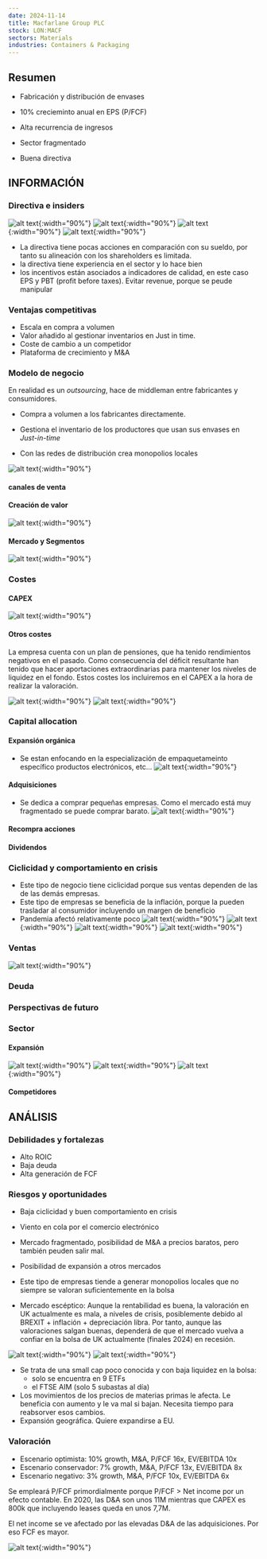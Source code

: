 ```yaml
---
date: 2024-11-14
title: Macfarlane Group PLC
stock: LON:MACF
sectors: Materials
industries: Containers & Packaging
---
```


## Resumen
- Fabricación y distribución de envases

- 10% crecieminto anual en EPS (P/FCF)
- Alta recurrencia de ingresos
- Sector fragmentado
- Buena directiva

## INFORMACIÓN
### Directiva e insiders
![alt text](/assets/images/analysis/stocks/MACF/2024-insiders.png){:width="90%"} 
![alt text](/assets/images/analysis/stocks/MACF/2024-insiders2.png){:width="90%"} 
![alt text](/assets/images/analysis/stocks/MACF/2024-insiders3.png){:width="90%"} 
![alt text](/assets/images/analysis/stocks/MACF/2024-insiders4.png){:width="90%"} 
- La directiva tiene pocas acciones en comparación con su sueldo, por tanto su alineación con los shareholders es limitada.
- la directiva tiene experiencia en el sector y lo hace bien
- los incentivos están asociados a indicadores de calidad, en este caso EPS y PBT (profit before taxes). Evitar revenue, porque se peude manipular

### Ventajas competitivas
- Escala en compra a volumen
- Valor añadido al gestionar inventarios en Just in time.
- Coste de cambio a un competidor
- Plataforma de crecimiento y M&A

### Modelo de negocio
En realidad es un *outsourcing*, hace de middleman entre fabricantes y consumidores. 
- Compra a volumen a los fabricantes directamente.
- Gestiona el inventario de los productores que usan sus envases en *Just-in-time*

- Con las redes de distribución crea monopolios locales 

![alt text](/assets/images/analysis/stocks/MACF/2024-modelo-negocio.png){:width="90%"} 



#### canales de venta
#### Creación de valor
![alt text](/assets/images/analysis/stocks/MACF/2024-creacion-valor.png){:width="90%"} 

#### Mercado y Segmentos
![alt text](/assets/images/analysis/stocks/MACF/2024-segmentos.png){:width="90%"} 

### Costes
#### CAPEX

![alt text](/assets/images/analysis/stocks/MACF/2024-costes.png){:width="90%"} 

#### Otros costes
La empresa cuenta con un plan de pensiones, que ha tenido rendimientos negativos en el pasado. Como consecuencia del déficit resultante han tenido que hacer aportaciones extraordinarias para mantener los niveles de liquidez en el fondo. Estos costes los incluiremos en el CAPEX a la hora de realizar la valoración.

![alt text](/assets/images/analysis/stocks/MACF/2024-pensiones.png){:width="90%"} 
![alt text](/assets/images/analysis/stocks/MACF/2024-pensiones2.png){:width="90%"} 

### Capital allocation
#### Expansión orgánica
- Se estan enfocando en la especialización de empaquetameinto específico productos electrónicos, etc...
![alt text](/assets/images/analysis/stocks/MACF/2024-especializacion.png){:width="90%"} 
#### Adquisiciones
- Se dedica a comprar pequeñas empresas. Como el mercado está muy fragmentado se puede comprar barato.
![alt text](/assets/images/analysis/stocks/MACF/2024-adquisiciones.png){:width="90%"} 
#### Recompra acciones
#### Dividendos

### Ciclicidad y comportamiento en crisis
- Este tipo de negocio tiene ciclicidad porque sus ventas dependen de las de las demás empresas.
- Este tipo de empresas se beneficia de la inflación, porque la pueden trasladar al consumidor incluyendo un margen de beneficio
- Pandemia afectó relativamente poco
![alt text](/assets/images/analysis/stocks/MACF/2024-evolucion-precio-materiales.png){:width="90%"} 
![alt text](/assets/images/analysis/stocks/MACF/2024-crisis.png){:width="90%"} 
![alt text](/assets/images/analysis/stocks/MACF/2024-crisis2.png){:width="90%"} 
![alt text](/assets/images/analysis/stocks/MACF/2024-crisis3.png){:width="90%"} 

### Ventas
![alt text](/assets/images/analysis/stocks/MACF/2023-profit-evolution.png){:width="90%"} 

### Deuda

### Perspectivas de futuro

### Sector
#### Expansión
![alt text](/assets/images/analysis/stocks/MACF/2024-mercado.png){:width="90%"} 
![alt text](/assets/images/analysis/stocks/MACF/2024-mercado2.png){:width="90%"} 
![alt text](/assets/images/analysis/stocks/MACF/2024-mercado3.png){:width="90%"} 
#### Competidores

## ANÁLISIS
### Debilidades y fortalezas
- Alto ROIC
- Baja deuda
- Alta generación de FCF
### Riesgos y oportunidades
- Baja ciclicidad y buen comportamiento en crisis
- Viento en cola por el comercio electrónico
- Mercado fragmentado, posibilidad de M&A a precios baratos, pero también peuden salir mal.
- Posibilidad de expansión a otros mercados
- Este tipo de empresas tiende a generar monopolios locales que no siempre se valoran suficientemente en la bolsa

- Mercado escéptico: Aunque la rentabilidad es buena, la valoración en UK actualmente es mala, a niveles de crisis, posiblemente debido al BREXIT + inflación + depreciación libra. Por tanto, aunque las valoraciones salgan buenas, dependerá de que el mercado vuelva a confiar en la bolsa de UK actualmente (finales 2024) en recesión.

![alt text](/assets/images/analysis/stocks/macro/2024-UK-msci-eps.png){:width="90%"} 
![alt text](/assets/images/analysis/stocks/macro/2024-UK-msci-valuation.png){:width="90%"} 

- Se trata de una small cap poco conocida y con baja liquidez en la bolsa:
    - solo se encuentra en 9 ETFs
    - el FTSE AIM (solo 5 subastas al día)
- Los movimientos de los precios de materias primas le afecta. Le beneficia con aumento y le va mal si bajan. Necesita tiempo para reabsorver esos cambios.
- Expansión geográfica. Quiere expandirse a EU.




### Valoración 
- Escenario optimista: 10% growth, M&A, P/FCF 16x, EV/EBITDA 10x
- Escenario conservador: 7% growth, M&A, P/FCF 13x, EV/EBITDA 8x
- Escenario negativo: 3% growth, M&A, P/FCF 10x, EV/EBITDA 6x

Se empleará P/FCF primordialmente porque P/FCF > Net income por un efecto contable. En 2020, las D&A son unos 11M mientras que  CAPEX es 800k que incluyendo leases queda en unos 7,7M.

El net income se ve afectado por las elevadas D&A de las adquisiciones. Por eso FCF es mayor.

![alt text](/assets/images/analysis/stocks/MACF/2024-efecto-contable.png){:width="90%"} 